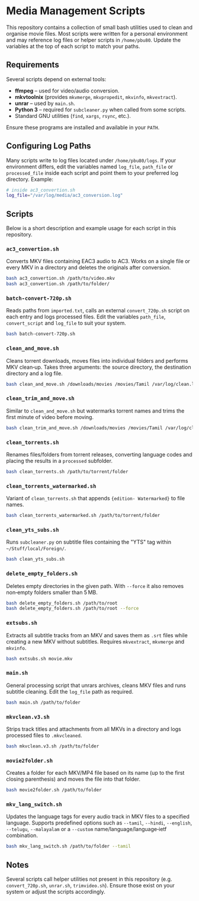 # Media Management Scripts

This repository contains a collection of small bash utilities used to clean and organise movie files.  Most scripts were written for a personal environment and may reference log files or helper scripts in `/home/pbu80`.  Update the variables at the top of each script to match your paths.

## Requirements

Several scripts depend on external tools:

- **ffmpeg** – used for video/audio conversion.
- **mkvtoolnix** (provides `mkvmerge`, `mkvpropedit`, `mkvinfo`, `mkvextract`).
- **unrar** – used by `main.sh`.
- **Python 3** – required for `subcleaner.py` when called from some scripts.
- Standard GNU utilities (`find`, `xargs`, `rsync`, etc.).

Ensure these programs are installed and available in your `PATH`.

## Configuring Log Paths

Many scripts write to log files located under `/home/pbu80/logs`.  If your environment differs, edit the variables named `log_file`, `path_file` or `processed_file` inside each script and point them to your preferred log directory.  Example:

```bash
# inside ac3_convertion.sh
log_file="/var/log/media/ac3_conversion.log"
```

## Scripts

Below is a short description and example usage for each script in this repository.

### `ac3_convertion.sh`
Converts MKV files containing EAC3 audio to AC3.  Works on a single file or every MKV in a directory and deletes the originals after conversion.

```bash
bash ac3_convertion.sh /path/to/video.mkv
bash ac3_convertion.sh /path/to/folder/
```

### `batch-convert-720p.sh`
Reads paths from `imported.txt`, calls an external `convert_720p.sh` script on each entry and logs processed files.  Edit the variables `path_file`, `convert_script` and `log_file` to suit your system.

```bash
bash batch-convert-720p.sh
```

### `clean_and_move.sh`
Cleans torrent downloads, moves files into individual folders and performs MKV clean‑up.  Takes three arguments: the source directory, the destination directory and a log file.

```bash
bash clean_and_move.sh /downloads/movies /movies/Tamil /var/log/clean.log
```

### `clean_trim_and_move.sh`
Similar to `clean_and_move.sh` but watermarks torrent names and trims the first minute of video before moving.

```bash
bash clean_trim_and_move.sh /downloads/movies /movies/Tamil /var/log/clean.log
```

### `clean_torrents.sh`
Renames files/folders from torrent releases, converting language codes and placing the results in a `processed` subfolder.

```bash
bash clean_torrents.sh /path/to/torrent/folder
```

### `clean_torrents_watermarked.sh`
Variant of `clean_torrents.sh` that appends `{edition- Watermarked}` to file names.

```bash
bash clean_torrents_watermarked.sh /path/to/torrent/folder
```

### `clean_yts_subs.sh`
Runs `subcleaner.py` on subtitle files containing the "YTS" tag within `~/Stuff/local/Foreign/`.

```bash
bash clean_yts_subs.sh
```

### `delete_empty_folders.sh`
Deletes empty directories in the given path.  With `--force` it also removes non‑empty folders smaller than 5 MB.

```bash
bash delete_empty_folders.sh /path/to/root
bash delete_empty_folders.sh /path/to/root --force
```

### `extsubs.sh`
Extracts all subtitle tracks from an MKV and saves them as `.srt` files while creating a new MKV without subtitles.  Requires `mkvextract`, `mkvmerge` and `mkvinfo`.

```bash
bash extsubs.sh movie.mkv
```

### `main.sh`
General processing script that unrars archives, cleans MKV files and runs subtitle cleaning.  Edit the `log_file` path as required.

```bash
bash main.sh /path/to/folder
```

### `mkvclean.v3.sh`
Strips track titles and attachments from all MKVs in a directory and logs processed files to `.mkvcleaned`.

```bash
bash mkvclean.v3.sh /path/to/folder
```

### `movie2folder.sh`
Creates a folder for each MKV/MP4 file based on its name (up to the first closing parenthesis) and moves the file into that folder.

```bash
bash movie2folder.sh /path/to/folder
```

### `mkv_lang_switch.sh`
Updates the language tags for every audio track in MKV files to a specified language.  Supports predefined options such as `--tamil`, `--hindi`, `--english`, `--telugu`, `--malayalam` or a `--custom` name/language/language‑ietf combination.

```bash
bash mkv_lang_switch.sh /path/to/folder --tamil
```

## Notes

Several scripts call helper utilities not present in this repository (e.g. `convert_720p.sh`, `unrar.sh`, `trimvideo.sh`).  Ensure those exist on your system or adjust the scripts accordingly.

